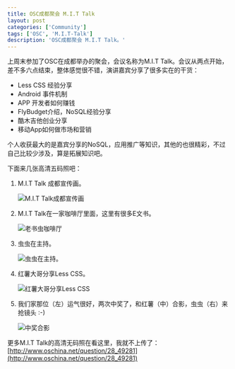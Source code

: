 ```yaml
---
title: OSC成都聚会 M.I.T Talk
layout: post
categories: ['Community']
tags: ['OSC', 'M.I.T-Talk']
description: 'OSC成都聚会 M.I.T Talk。'
---
```


上周末参加了OSC在成都举办的聚会，会议名称为M.I.T Talk。会议从两点开始，差不多六点结束，整体感觉很不错，演讲嘉宾分享了很多实在的干货：

* Less CSS 经验分享
* Android 事件机制
* APP 开发者如何赚钱
* FlyBudget介绍，NoSQL经验分享 
* 酷木吉他创业分享
* 移动App如何做市场和营销

个人收获最大的是嘉宾分享的NoSQL，应用推广等知识，其他的也很精彩，不过自己比较少涉及，算是拓展知识吧。

下面来几张高清五码照吧：

1. M.I.T Talk 成都宣传画。

	![M.I.T Talk成都宣传画]({{site.url}}/uploads/2012-04-17/mit-talk.jpg)

2. M.I.T Talk在一家咖啡厅里面，这里有很多E文书。

	![老书虫咖啡厅]({{site.url}}/uploads/2012-04-17/bookworm.jpg)

3. 虫虫在主持。

	![虫虫在主持。]({{site.url}}/uploads/2012-04-17/moderator.jpg)

4. 红薯大哥分享Less CSS。

	![红薯大哥分享Less CSS]({{site.url}}/uploads/2012-04-17/less-css.jpg)

5. 我们家那位（左）运气很好，两次中奖了，和红薯（中）合影，虫虫（右）来抢镜头 :-)

	![中奖合影]({{site.url}}/uploads/2012-04-17/lucky.jpg)

更多M.I.T Talk的高清无码照在看这里，我就不上传了：  
[http://www.oschina.net/question/28_49281](http://www.oschina.net/question/28_49281)